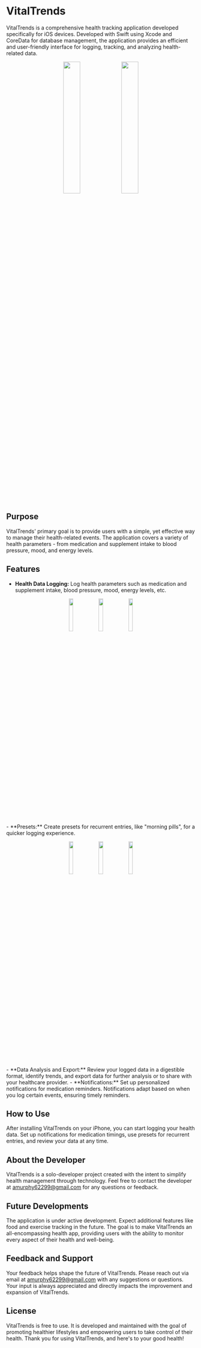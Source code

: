 # VitalTrends

VitalTrends is a comprehensive health tracking application developed specifically for iOS devices. Developed with Swift using Xcode and CoreData for database management, the application provides an efficient and user-friendly interface for logging, tracking, and analyzing health-related data.

<!-- Main Screen Images -->
<p align="center">
<img src="https://github.com/amurphy99/VitalTrends/assets/62905265/a2e4e8bf-2c72-499a-bcc0-7096f820f379" caption="Log data view. "     width="30%">
<img src="https://github.com/amurphy99/VitalTrends/assets/62905265/05c91879-2420-4a13-acf8-9b343f3f01c2" caption="User presets view. " width="30%">
</p>

<!-- Images
![Data Log Screen](https://github.com/amurphy99/VitalTrends/assets/62905265/a2e4e8bf-2c72-499a-bcc0-7096f820f379)
![individual event detailed view](https://github.com/amurphy99/VitalTrends/assets/62905265/a0ef686a-b468-4572-b462-b2783fccb2b7)
![log from invividual presets view](https://github.com/amurphy99/VitalTrends/assets/62905265/f47fdbb4-6b41-4a35-9363-01d28394961f)
![log from group presets view](https://github.com/amurphy99/VitalTrends/assets/62905265/a28a2a6b-9e97-4ccb-9c9b-f55d1f418e79)

![Preset Screen](https://github.com/amurphy99/VitalTrends/assets/62905265/05c91879-2420-4a13-acf8-9b343f3f01c2)
![user preset detailed view](https://github.com/amurphy99/VitalTrends/assets/62905265/afc54331-a9b6-4058-820f-94b622c4d1a1)
![create new individual preset](https://github.com/amurphy99/VitalTrends/assets/62905265/d3b5bd3e-3188-4d99-82c0-7f90229de929)
![create new group preset](https://github.com/amurphy99/VitalTrends/assets/62905265/fa8fd54b-cc9a-422c-b91a-b3836f4d365c)
-->

## Purpose

VitalTrends' primary goal is to provide users with a simple, yet effective way to manage their health-related events. The application covers a variety of health parameters - from medication and supplement intake to blood pressure, mood, and energy levels.

## Features

- **Health Data Logging:** Log health parameters such as medication and supplement intake, blood pressure, mood, energy levels, etc.
<p align="center">
  <img src="https://github.com/amurphy99/VitalTrends/assets/62905265/a0ef686a-b468-4572-b462-b2783fccb2b7" caption="individual event detailed view" width="15%">
  <img src="https://github.com/amurphy99/VitalTrends/assets/62905265/f47fdbb4-6b41-4a35-9363-01d28394961f" caption="log from invividual presets view" width="15%">
  <img src="https://github.com/amurphy99/VitalTrends/assets/62905265/a28a2a6b-9e97-4ccb-9c9b-f55d1f418e79" caption="log from group presets view" width="15%">
</p>
- **Presets:** Create presets for recurrent entries, like "morning pills", for a quicker logging experience.
<p align="center">
  <img src="https://github.com/amurphy99/VitalTrends/assets/62905265/afc54331-a9b6-4058-820f-94b622c4d1a1" caption="user preset detailed view" width="15%">
  <img src="https://github.com/amurphy99/VitalTrends/assets/62905265/d3b5bd3e-3188-4d99-82c0-7f90229de929" caption="create new individual preset" width="15%">
  <img src="https://github.com/amurphy99/VitalTrends/assets/62905265/fa8fd54b-cc9a-422c-b91a-b3836f4d365c" caption="create new group preset" width="15%">
</p>
- **Data Analysis and Export:** Review your logged data in a digestible format, identify trends, and export data for further analysis or to share with your healthcare provider.
- **Notifications:** Set up personalized notifications for medication reminders. Notifications adapt based on when you log certain events, ensuring timely reminders.

## How to Use

After installing VitalTrends on your iPhone, you can start logging your health data. Set up notifications for medication timings, use presets for recurrent entries, and review your data at any time.

## About the Developer

VitalTrends is a solo-developer project created with the intent to simplify health management through technology. Feel free to contact the developer at amurphy62299@gmail.com for any questions or feedback.

## Future Developments

The application is under active development. Expect additional features like food and exercise tracking in the future. The goal is to make VitalTrends an all-encompassing health app, providing users with the ability to monitor every aspect of their health and well-being.

## Feedback and Support

Your feedback helps shape the future of VitalTrends. Please reach out via email at amurphy62299@gmail.com with any suggestions or questions. Your input is always appreciated and directly impacts the improvement and expansion of VitalTrends.

## License

VitalTrends is free to use. It is developed and maintained with the goal of promoting healthier lifestyles and empowering users to take control of their health. Thank you for using VitalTrends, and here's to your good health!
